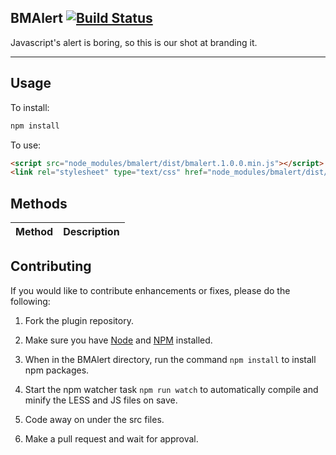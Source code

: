 BMAlert [![Build Status](https://travis-ci.org/Boletomovil/bmalert.svg?branch=master)](https://travis-ci.org/Boletomovil/bmalert)
-----------

Javascript's alert is boring, so this is our shot at branding it.

---------------------------------------------------------

Usage
-----

To install:

```bash
npm install
```

To use:

```html
<script src="node_modules/bmalert/dist/bmalert.1.0.0.min.js"></script>
<link rel="stylesheet" type="text/css" href="node_modules/bmalert/dist/bmalert.1.0.0.min.css">
```

Methods
-------

| Method             | Description |
| ------------------ | ----------- |


Contributing
------------

If you would like to contribute enhancements or fixes, please do the following:

1. Fork the plugin repository.

1. Make sure you have [Node](http://nodejs.org/) and [NPM](https://www.npmjs.com/) installed.

1. When in the BMAlert directory, run the command ``npm install`` to install npm packages.

1. Start the npm watcher task ``npm run watch`` to automatically compile and minify the LESS and JS files on save.

1. Code away on under the src files.

1. Make a pull request and wait for approval.
